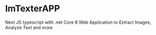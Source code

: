 # ImTexterAPP
Next JS typescript with .net Core 8 Web Application to Extract Images, Analyze Text and more 
